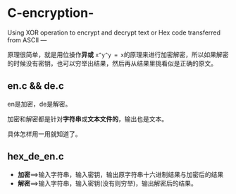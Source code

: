 # C-encryption-
Using XOR operation to encrypt and decrypt text or Hex code transferred from ASCII — 

原理很简单，就是用位操作**异或** `x^y^y = x`的原理来进行加密解密，所以如果解密的时候没有密钥，也可以穷举出结果，然后再从结果里挑看似是正确的原文。

## en.c && de.c
en是加密，de是解密。

加密和解密都是针对**字符串**或**文本文件的**，输出也是文本。

具体怎样用一用就知道了。

## hex_de_en.c	

- **加密**==>输入字符串，输入密钥，输出原字符串十六进制结果与加密后的结果
- **解密**==>输入字符串，输入密钥(没有则穷举)，输出解密后的结果。
